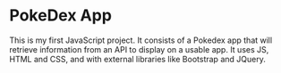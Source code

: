 # PokeDex App

This is my first JavaScript project. It consists of a Pokedex app that will retrieve information from an API to display on a usable app. It uses JS, HTML and CSS, and with external libraries like Bootstrap and JQuery.
